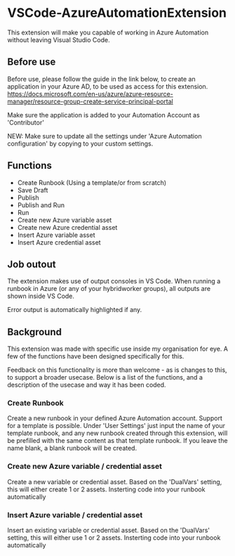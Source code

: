 # VSCode-AzureAutomationExtension
This extension will make you capable of working in Azure Automation without leaving Visual Studio Code.

## Before use
Before use, please follow the guide in the link below, to create an application in your Azure AD, to be used as access for this extension.
https://docs.microsoft.com/en-us/azure/azure-resource-manager/resource-group-create-service-principal-portal

Make sure the application is added to your Automation Account as 'Contributor'

NEW: Make sure to update all the settings under 'Azure Automation configuration' by copying to your custom settings.


## Functions
 - Create Runbook (Using a template/or from scratch)
 - Save Draft
 - Publish
 - Publish and Run
 - Run
 - Create new Azure variable asset
 - Create new Azure credential asset
 - Insert Azure variable asset
 - Insert Azure credential asset

## Job outout
The extension makes use of output consoles in VS Code. When running a runbook in Azure (or any of your hybridworker groups), all outputs are shown inside VS Code.

Error output is automatically highlighted if any. 

## Background
This extension was made with specific use inside my organisation for eye. A few of the functions have been designed specifically for this.

Feedback on this functionality is more than welcome - as is changes to this, to support a broader usecase.
Below is a list of the functions, and a description of the usecase and way it has been coded.

### Create Runbook
Create a new runbook in your defined Azure Automation account.
Support for a template is possible. Under 'User Settings' just input the name of your template runbook, and any new runbook created through this extension, will be prefilled with the same content as that template runbook.
If you leave the name blank, a blank runbook will be created.

### Create new Azure variable / credential asset
Create a new variable or credential asset.
Based on the 'DualVars' setting, this will either create 1 or 2 assets. Insterting code into your runbook automatically

### Insert Azure variable / credential asset
Insert an existing variable or credential asset.
Based on the 'DualVars' setting, this will either use 1 or 2 assets. Insterting code into your runbook automatically